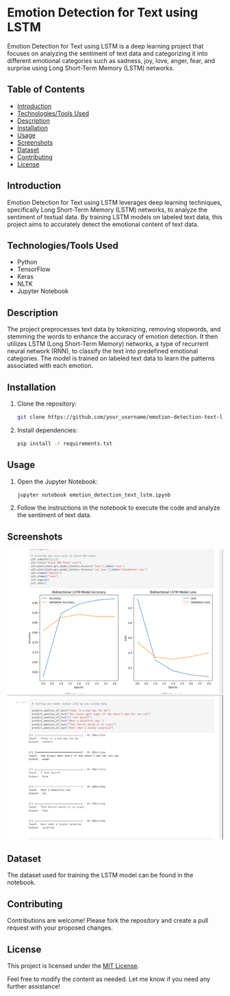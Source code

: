 # Emotion Detection for Text using LSTM

Emotion Detection for Text using LSTM is a deep learning project that focuses on analyzing the sentiment of text data and categorizing it into different emotional categories such as sadness, joy, love, anger, fear, and surprise using Long Short-Term Memory (LSTM) networks.

## Table of Contents

- [Introduction](#introduction)
- [Technologies/Tools Used](#technologies-tools-used)
- [Description](#description)
- [Installation](#installation)
- [Usage](#usage)
- [Screenshots](#screenshots)
- [Dataset](#dataset)
- [Contributing](#contributing)
- [License](#license)

## Introduction

Emotion Detection for Text using LSTM leverages deep learning techniques, specifically Long Short-Term Memory (LSTM) networks, to analyze the sentiment of textual data. By training LSTM models on labeled text data, this project aims to accurately detect the emotional content of text data.

## Technologies/Tools Used

- Python
- TensorFlow
- Keras
- NLTK
- Jupyter Notebook

## Description

The project preprocesses text data by tokenizing, removing stopwords, and stemming the words to enhance the accuracy of emotion detection. It then utilizes LSTM (Long Short-Term Memory) networks, a type of recurrent neural network (RNN), to classify the text into predefined emotional categories. The model is trained on labeled text data to learn the patterns associated with each emotion.

## Installation

1. Clone the repository:

    ```bash
    git clone https://github.com/your_username/emotion-detection-text-lstm.git
    ```

2. Install dependencies:

    ```bash
    pip install -r requirements.txt
    ```

## Usage

1. Open the Jupyter Notebook:

    ```bash
    jupyter notebook emotion_detection_text_lstm.ipynb
    ```

2. Follow the instructions in the notebook to execute the code and analyze the sentiment of text data.

## Screenshots

![Screenshot 1](screenshots/screenshot1.png)
![Screenshot 2](screenshots/screenshot2.png)

<!-- Add more screenshots as needed -->

## Dataset

The dataset used for training the LSTM model can be found in the notebook.

## Contributing

Contributions are welcome! Please fork the repository and create a pull request with your proposed changes.

## License

This project is licensed under the [MIT License](LICENSE).

Feel free to modify the content as needed. Let me know if you need any further assistance!
